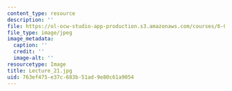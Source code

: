```yaml
---
content_type: resource
description: ''
file: https://ol-ocw-studio-app-production.s3.amazonaws.com/courses/6-041sc-probabilistic-systems-analysis-and-applied-probability-fall-2013/763ef475e37c683b51ad9e80c61a9054_Lecture_21.jpg
file_type: image/jpeg
image_metadata:
  caption: ''
  credit: ''
  image-alt: ''
resourcetype: Image
title: Lecture_21.jpg
uid: 763ef475-e37c-683b-51ad-9e80c61a9054
---
```

